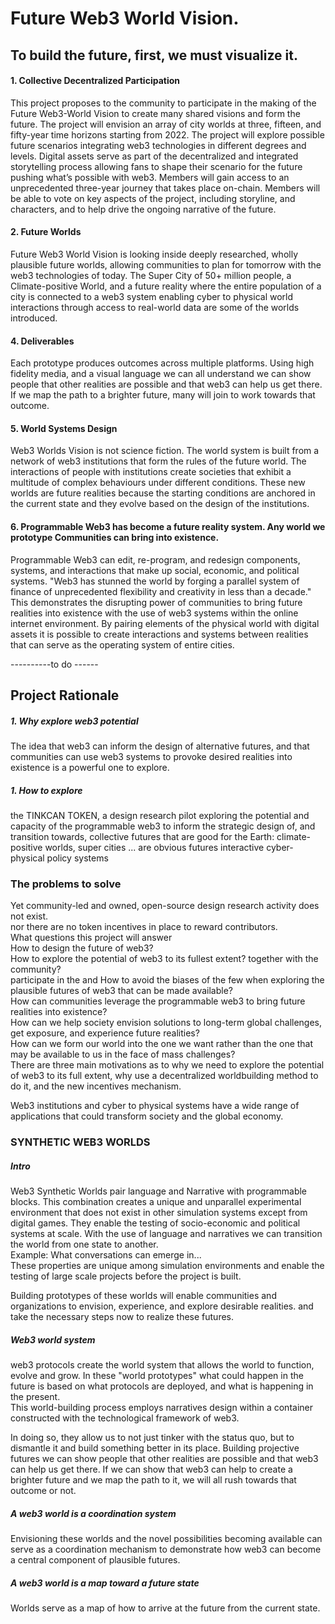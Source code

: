 
# Future Web3 World Vision.
## To build the future, first, we must visualize it.


#### 1. Collective Decentralized Participation
This project proposes to the community to participate in the making of the Future Web3-World Vision to create many shared visions and form the future. The project will envision an array of city worlds at three, fifteen, and fifty-year time horizons starting from 2022. The project will explore possible future scenarios integrating web3 technologies in different degrees and levels. Digital assets serve as part of the decentralized and integrated storytelling process allowing fans to shape their scenario for the future pushing what’s possible with web3. Members will gain access to an unprecedented three-year journey that takes place on-chain. Members will be able to vote on key aspects of the project, including storyline, and characters, and to help drive the ongoing narrative of the future.


#### 2. Future Worlds
Future Web3 World Vision is looking inside deeply researched, wholly plausible future worlds, allowing communities to plan for tomorrow with the web3 technologies of today. The Super City of 50+ million people, a Climate-positive World, and a future reality where the entire population of a city is connected to a web3 system enabling cyber to physical world interactions through access to real-world data are some of the worlds introduced.

#### 4. Deliverables
Each prototype produces outcomes across multiple platforms. Using high fidelity media, and a visual language we can all understand we can show people that other realities are possible and that web3 can help us get there. If we map the path to a brighter future, many will join to work towards that outcome.

#### 5. World Systems Design
Web3 Worlds Vision is not science fiction. The world system is built from a network of web3 institutions that form the rules of the future world. The interactions of people with institutions create societies that exhibit a multitude of complex behaviours under different conditions. These new worlds are future realities because the starting conditions are anchored in the current state and they evolve based on the design of the institutions. 

#### 6. Programmable Web3 has become a future reality system. Any world we prototype Communities can bring into existence. <br>
Programmable Web3 can edit, re-program, and redesign components, systems, and interactions that make up social, economic, and political systems. "Web3 has stunned the world by forging a parallel system of finance of unprecedented flexibility and creativity in less than a decade." This demonstrates the disrupting power of communities to bring future realities into existence with the use of web3 systems within the online internet environment. By pairing elements of the physical world with digital assets it is possible to create interactions and systems between realities that can serve as the operating system of entire cities.

----------to do ------
## Project Rationale

##### 1. Why explore web3 potential
The idea that web3  can inform the design of alternative futures, and that communities can use web3 systems to provoke desired realities into existence is a powerful one to explore. 
##### 1. How to explore
the TINKCAN TOKEN, a design research pilot exploring the potential and capacity of the programmable web3 to inform the strategic design of, and transition towards, collective futures that are good for the Earth: climate-positive worlds, super cities ... are obvious futures
 interactive cyber-physical policy systems 


### The problems to solve
Yet community-led and owned, open-source design research activity does not exist.<br> nor 
there are no token incentives in place to reward contributors.<br>
What questions this project will answer<br>
How to design the future of web3? <br>
How to explore the potential of web3 to its fullest extent?
together with the community?<br> participate in the
and How to avoid the biases of the few when exploring the plausible futures of web3 that can be made available? <br>
How can communities leverage the programmable web3 to bring future realities into existence?<br>
How can we help society envision solutions to long-term global challenges, get exposure, and experience future realities?<br>
How can we form our world into the one we want rather than the one that may be available to us in the face of mass challenges?<br>
There are three main motivations as to why we need to explore the potential of web3 to its full extent, why use a decentralized worldbuilding method to do it, and the new incentives mechanism.

Web3 institutions and cyber to physical systems have a wide range of applications that could transform society and the global economy. 

### SYNTHETIC WEB3 WORLDS 
##### Intro
Web3 Synthetic Worlds pair language and Narrative with programmable blocks. This combination creates a unique and unparallel experimental environment that does not exist in other simulation systems except from digital games. They enable the testing of socio-economic and political systems at scale. With the use of language and narratives we can transition the world from one state to another.<br>
Example: What conversations can emerge in...<br> These properties are unique among simulation environments and enable the testing of large scale projects before the project is built.<br>

Building prototypes of these worlds will enable communities and organizations to envision, experience, and explore desirable realities. and take the necessary steps now to realize these futures.<br>

##### Web3 world system
web3 protocols create the world system that allows the world to function, evolve and grow. In these "world prototypes" what could happen in the future is based on what protocols are deployed, and what is happening in the present.  
This world-building process employs narratives design within a container constructed with the technological framework of web3. 


In doing so, they allow us to not just tinker with the status quo, but to dismantle it and build something better in its place. 
Building projective futures we can show people that other realities are possible and that web3 can help us get there. If we can show that web3  can help to create a brighter future and we map the path to it, we will all rush towards that outcome or not.

##### A web3 world is a coordination system
Envisioning these worlds and the novel possibilities becoming available can serve as a coordination mechanism to demonstrate how web3 can become a central component of plausible futures. 

##### A web3 world is a map toward a future state
Worlds serve as a map of how to arrive at the future from the current state.





